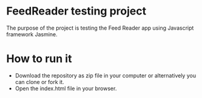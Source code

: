 
# FeedReader testing project

The purpose of the project is testing the Feed Reader app using Javascript framework Jasmine.

# How to run it

- Download the repository as zip file in your computer or alternatively you can clone or fork it.
- Open the index.html file in your browser.









